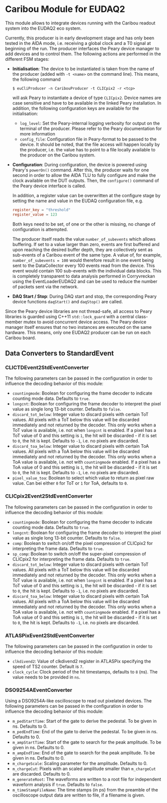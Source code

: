 # Caribou Module for EUDAQ2

This module allows to integrate devices running with the Caribou readout system into the EUDAQ2 eco system.

Currently, this producer is in early development stage and has only been tested in the AIDA mode, i.e. receiving a global clock and a T0 signal at beginning of the run.
The producer interfaces the Peary device manager to add devices and to control them. The following actions are performed in the different FSM stages:

* **Initialisation**: The device to be instantiated is taken from the name of the producer (added with `-t <name>` on the command line). This means, the following command

    ```
    $ euCliProducer -n CaribouProducer -t CLICpix2 -r <tcp>
    ```

    will ask Peary to instantiate a device of type `CLICpix2`. Device names are case sensitive and have to be available in the linked Peary installation.
    In addition, the following configuration keys are available for the initialisation:

    * `log_level`: Set the Peary-internal logging verbosity for output on the terminal of the producer. Please refer to the Peary documentation for more information
    * `config_file`: Configuration file in Peary-format to be passed to the device. It should be noted, that the file access will happen locally by the producer, i.e. the value has to point to a file locally available to the producer on the Caribou system.

* **Configuration**: During configuration, the device is powered using Peary's `powerOn()` command. After this, the producer waits for one second in order to allow the AIDA TLU to fully configure and make the clock available on the DUT outputs. Then, the `configure()` command of the Peary device interface is called.

    In addition, a register value can be overwritten at the configure stage by setting the name and value in the EUDAQ configuration file, e.g.

    ```toml
    register_key = "threshold"
    register_value = 123
    ```

    Both keys need to be set, of one or the other is missing, no change of configuration is attempted.

    The producer itself reads the value `number_of_subevents` which allows buffering. If set to a value larger than zero, events are first buffered and upon reaching the desired buffer depth, they are collectively sent as sub-events of a Caribou event of the same type.
    A value of, for example, `number_of_subevents = 100` would therefore result in one event being sent to the DataCollector every 100 events read from the device. This event would contain 100 sub-events with the individual data blocks. This is completely transparent to data analysis performed in Corryvreckan using the EventLoaderEUDAQ2 and can be used to reduce the number of packets sent via the network.

* **DAQ Start / Stop**: During DAQ start and stop, the corresponding Peary device functions `daqStart()` and `daqStop()` are called.

Since the Peary device libraries are not thread-safe, all access to Peary libraries is guarded using C++11 `std::lock_guard` with a central class-member mutex to avoid concurrent device access. The Peary device manager itself ensures that no two instances are executed on the same hardware. This means, only one EUDAQ2 producer can be run on each Caribou board.


## Data Converters to StandardEvent

### CLICTDEvent2StdEventConverter

The following parameters can be passed in the configuration in order to influence the decoding behavior of this module:

* `countingmode`: Boolean for configuring the frame decoder to indicate counting mode data. Defaults to `true`.
* `longcnt`: Boolean for configuring the frame decoder to interpret the pixel value as single long 13-bit counter. Defaults to `false`.
* `discard_tot_below`: Integer value to discard pixels with certain ToT values. All pixels with a ToT below this value will be discarded immediately and not returned by the decoder. This only works when a ToT value is available, i.e. not when `longcnt` is enabled. If a pixel has a ToT value of 0 and this setting is `1`, the hit will be discarded - if it is set to `0`, the hit is kept. Defaults to `-1`, i.e. no pixels are discarded.
* `discard_toa_below`: Integer value to discard pixels with certain ToA values. All pixels with a ToA below this value will be discarded immediately and not returned by the decoder. This only works when a ToA value is available, i.e. not with `countingmode` enabled. If a pixel has a ToA value of 0 and this setting is `1`, the hit will be discarded - if it is set to `0`, the hit is kept. Defaults to `-1`, i.e. no pixels are discarded.
* `pixel_value_toa`: Boolean to select which value to return as pixel raw value. Can bei either `0` for ToT or `1` for ToA, defaults to `0`.

### CLICpix2Event2StdEventConverter

The following parameters can be passed in the configuration in order to influence the decoding behavior of this module:

* `countingmode`: Boolean for configuring the frame decoder to indicate counting mode data. Defaults to `true`.
* `longcnt`: Boolean for configuring the frame decoder to interpret the pixel value as single long 13-bit counter. Defaults to `false`.
* `comp`: Boolean to switch on/off the pixel compression of CLICpix2 for interpreting the frame data. Defaults to `true`.
* `sp_comp`: Boolean to switch on/off the super-pixel compression of CLICpix2 for interpreting the frame data. Defaults to `true`.
* `discard_tot_below`: Integer value to discard pixels with certain ToT values. All pixels with a ToT below this value will be discarded immediately and not returned by the decoder. This only works when a ToT value is available, i.e. not when `longcnt` is enabled. If a pixel has a ToT value of 0 and this setting is `1`, the hit will be discarded - if it is set to `0`, the hit is kept. Defaults to `-1`, i.e. no pixels are discarded.
* `discard_toa_below`: Integer value to discard pixels with certain ToA values. All pixels with a ToA below this value will be discarded immediately and not returned by the decoder. This only works when a ToA value is available, i.e. not with `countingmode` enabled. If a pixel has a ToA value of 0 and this setting is `1`, the hit will be discarded - if it is set to `0`, the hit is kept. Defaults to `-1`, i.e. no pixels are discarded.

### ATLASPixEvent2StdEventConverter

The following parameters can be passed in the configuration in order to influence the decoding behavior of this module:

* `clkdivend2`: Value of clkdivend2 register in ATLASPix specifying the speed of TS2 counter. Default is `7`.
* `clock_cycle`:  Clock period of the hit timestamps, defaults to `8` (ns). The value needs to be provided in `ns`.

### DSO9254AEventConverter

Using a DSO9254A-like oscilloscope to read out pixelated devices. The following parameters can be passed in the configuration in order to influence the decoding behavior of this module:

* `m_pedStartTime`: Start of the gate to derive the pedestal. To be given in ns. Defaults to 0.
* `m_pedEndTime`: End of the gate to derive the pedestal. To be given in ns. Defaults to 0.
* `m_ampStartTime`: Start of the gate to search for the peak amplitude. To be given in ns.  Defaults to 0.
* `m_ampEndTime`: End of the gate to search for the peak amplitude. To be given in ns. Defaults to 0.
* `m_chargeScale`: Scaling parameter for the amplitude. Defaults to 0.
* `m_chargeCut`: Pixels with an scaled amplitude smaller than `m_chargeCut` are discarded. Defaults to 0.
* `m_generateRoot`: The waveforms are written to a root file for independent waveform analysis if `true`. Defaults to `false`.
* `m_timeStampFileName`: The time stamps (in ps) from the preamble of the oscilloscope output data are written to file, if a filename is given.
